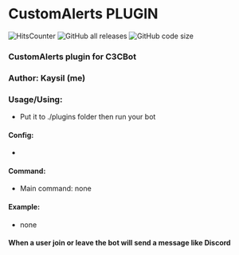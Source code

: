 # CustomAlerts PLUGIN #

<img alt="HitsCounter" src="http://hits.dwyl.com/Kaysil/CustomAlert.svg"> <img alt="GitHub all releases" src="https://img.shields.io/github/downloads/Kaysil/CustomAlerts/total?color=dd&style=flat-square"> <img alt="GitHub code size" src="https://img.shields.io/github/languages/code-size/Kaysil/CustomAlerts?style=flat-square">

### CustomAlerts plugin for C3CBot
### Author: Kaysil (me) ##

### Usage/Using:
- Put it to ./plugins folder then run your bot

#### Config:
- 

#### Command:
- Main command: none

#### Example:
- none

#### When a user join or leave the bot will send a message like Discord
